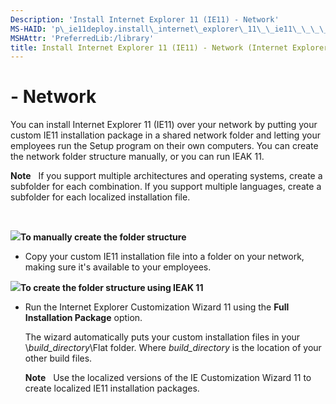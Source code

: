 ```yaml
---
Description: 'Install Internet Explorer 11 (IE11) - Network'
MS-HAID: 'p\_ie11deploy.install\_internet\_explorer\_11\_\_ie11\_\_\_\_network'
MSHAttr: 'PreferredLib:/library'
title: Install Internet Explorer 11 (IE11) - Network (Internet Explorer 11 for IT Pros)
---
```


#  - Network


You can install Internet Explorer 11 (IE11) over your network by putting your custom IE11 installation package in a shared network folder and letting your employees run the Setup program on their own computers. You can create the network folder structure manually, or you can run IEAK 11.

**Note**  
If you support multiple architectures and operating systems, create a subfolder for each combination. If you support multiple languages, create a subfolder for each localized installation file.

 

![](../common/wedge.gif)**To manually create the folder structure**

-   Copy your custom IE11 installation file into a folder on your network, making sure it's available to your employees.

![](../common/wedge.gif)**To create the folder structure using IEAK 11**

-   Run the Internet Explorer Customization Wizard 11 using the **Full Installation Package** option.

    The wizard automatically puts your custom installation files in your \\*build\_directory*\\Flat folder. Where *build\_directory* is the location of your other build files.

    **Note**  
    Use the localized versions of the IE Customization Wizard 11 to create localized IE11 installation packages.

     

 

 




